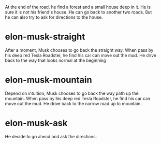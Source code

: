 At the end of the road, he find a forest and a small house deep in it. He is sure it is not his friend's house. He can go back to another two roads. But he can also try to ask for directions to the house.

# elon-musk-straight
After a moment, Musk chooses to go back the straight way. When pass by his deep red Tesla Roadster, he find his car can move out the mud. He drive back to the way that looks normal at the beginning

# elon-musk-mountain
Depend on intuition, Musk chooses to go back the way path up the mountain. When pass by his deep red Tesla Roadster, he find his car can move out the mud. He drive back to the narrow road up to mountain.

# elon-musk-ask
He decide to go ahead and ask the directions.

